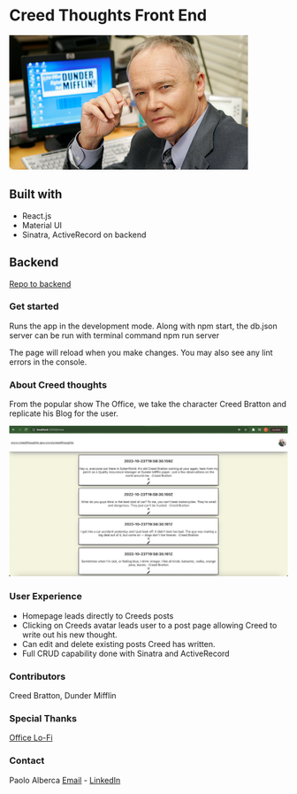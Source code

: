 # Creed Thoughts Front End

![Creed](https://github.com/omgitsmiles/creed-thoughts-front-end/blob/main/Creed.png)

## Built with

- React.js
- Material UI
- Sinatra, ActiveRecord on backend

## Backend
[Repo to backend](https://github.com/omgitsmiles/creed-thoughts-back-end)

### Get started

Runs the app in the development mode.
Along with npm start, the db.json server can be run with terminal command npm run server

The page will reload when you make changes.
You may also see any lint errors in the console.

### About Creed thoughts

From the popular show The Office, we take the character Creed Bratton and replicate his Blog for the user.

![Homepage](https://github.com/omgitsmiles/creed-thoughts-front-end/blob/main/CreedThoughts.jpg)

### User Experience

- Homepage leads directly to Creeds posts
- Clicking on Creeds avatar leads user to a post page allowing Creed to write out his new thought. 
- Can edit and delete existing posts Creed has written. 
- Full CRUD capability done with Sinatra and ActiveRecord 

### Contributors

Creed Bratton, Dunder Mifflin

### Special Thanks

[Office Lo-Fi](https://www.youtube.com/watch?v=RGRLytAkXO4&t=83s&ab_channel=NBC)

### Contact
Paolo Alberca [Email](mailto:paolo.alberca@gmail.com) - [LinkedIn](https://www.linkedin.com/in/paolo-alberca-069384b8/)



